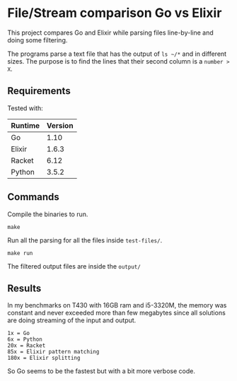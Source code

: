 # File/Stream comparison Go vs Elixir

This project compares Go and Elixir while parsing files line-by-line and doing some filtering.

The programs parse a text file that has the output of `ls ~/*` and in different sizes. The purpose is to find the lines that their second column is a `number > X`.

## Requirements

Tested with:

|Runtime|Version|
|---|---|
|Go|1.10|
|Elixir|1.6.3|
|Racket|6.12|
|Python|3.5.2|

## Commands

Compile the binaries to run.

```
make
```

Run all the parsing for all the files inside `test-files/`.

```
make run
```

The filtered output files are inside the `output/`

## Results

In my benchmarks on T430 with 16GB ram and i5-3320M, the memory was constant and never exceeded more than few megabytes since all solutions are doing streaming of the input and output.

```
1x = Go
6x = Python
20x = Racket
85x = Elixir pattern matching
180x = Elixir splitting
```

So Go seems to be the fastest but with a bit more verbose code.
